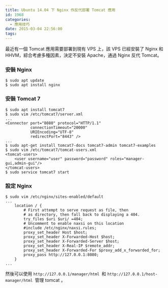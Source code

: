 ```yaml
---
title: Ubuntu 14.04 下 Nginx 作反代部署 Tomcat 應用
id: 1968
categories:
  - 應用技巧
date: 2015-03-04 22:56:00
tags:
---
```


最近有一個 Tomcat 應用需要部署到現有 VPS 上，該 VPS 已經安裝了 Nginx 和 HHVM，綜合考慮多種因素，決定不安裝 Apache，通過 Nginx 反代 Tomcat。

<!--more-->

### 安裝 Nginx

```
$ sudo apt update
$ sudo apt install nginx
```

### 安裝 Tomcat 7

```
$ sudo apt install tomcat7
$ sudo vim /etc/tomcat7/server.xml
...
<Connector port="8080" protocol="HTTP/1.1"
           connectionTimeout="20000"
           URIEncoding="UTF-8"
           redirectPort="8443" />
...
$ sudo apt-get install tomcat7-docs tomcat7-admin tomcat7-examples
$ sudo vim /etc/tomcat7/tomcat-users.xml
<tomcat-users>
    <user username="user" password="password" roles="manager-gui,admin-gui"/>
</tomcat-users>
$ sudo service tomcat7 start
```

### 設定 Nginx

```
$ sudo vim /etc/nginx/sites-enabled/default
...
    location / {
        # First attempt to serve request as file, then
        # as directory, then fall back to displaying a 404.
        try_files $uri $uri/ =404;
        # Uncomment to enable naxsi on this location
        #include /etc/nginx/naxsi.rules;
        proxy_set_header Host $host;
        proxy_set_header X-Forwarded-Host $host;
        proxy_set_header X-Forwarded-Server $host;
        proxy_set_header X-Real-IP $remote_addr;
        proxy_set_header X-Forwarded-For $proxy_add_x_forwarded_for;
        proxy_pass http://127.0.0.1:8080;
    }
...
```

然後可以使用 `http://127.0.0.1/manager/html `和 `http://127.0.0.1/host-manager/html `管理 tomcat 。
